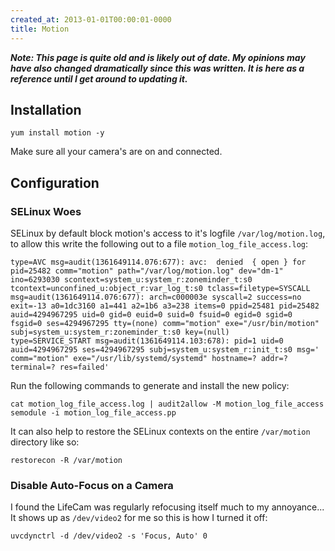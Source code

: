 ```yaml
---
created_at: 2013-01-01T00:00:01-0000
title: Motion
---
```


***Note: This page is quite old and is likely out of date. My opinions may have
also changed dramatically since this was written. It is here as a reference
until I get around to updating it.***

## Installation

```
yum install motion -y
```

Make sure all your camera's are on and connected.

## Configuration

### SELinux Woes

SELinux by default block motion's access to it's logfile `/var/log/motion.log`,
to allow this write the following out to a file `motion_log_file_access.log`:

```
type=AVC msg=audit(1361649114.076:677): avc:  denied  { open } for  pid=25482 comm="motion" path="/var/log/motion.log" dev="dm-1" ino=6293030 scontext=system_u:system_r:zoneminder_t:s0 tcontext=unconfined_u:object_r:var_log_t:s0 tclass=filetype=SYSCALL msg=audit(1361649114.076:677): arch=c000003e syscall=2 success=no exit=-13 a0=1dc3160 a1=441 a2=1b6 a3=238 items=0 ppid=25481 pid=25482 auid=4294967295 uid=0 gid=0 euid=0 suid=0 fsuid=0 egid=0 sgid=0 fsgid=0 ses=4294967295 tty=(none) comm="motion" exe="/usr/bin/motion" subj=system_u:system_r:zoneminder_t:s0 key=(null)
type=SERVICE_START msg=audit(1361649114.103:678): pid=1 uid=0 auid=4294967295 ses=4294967295 subj=system_u:system_r:init_t:s0 msg=' comm="motion" exe="/usr/lib/systemd/systemd" hostname=? addr=? terminal=? res=failed'
```

Run the following commands to generate and install the new policy:

```
cat motion_log_file_access.log | audit2allow -M motion_log_file_access
semodule -i motion_log_file_access.pp
```

It can also help to restore the SELinux contexts on the entire `/var/motion`
directory like so:

```
restorecon -R /var/motion
```

### Disable Auto-Focus on a Camera

I found the LifeCam was regularly refocusing itself much to my annoyance... It
shows up as `/dev/video2` for me so this is how I turned it off:

```
uvcdynctrl -d /dev/video2 -s 'Focus, Auto' 0
```
